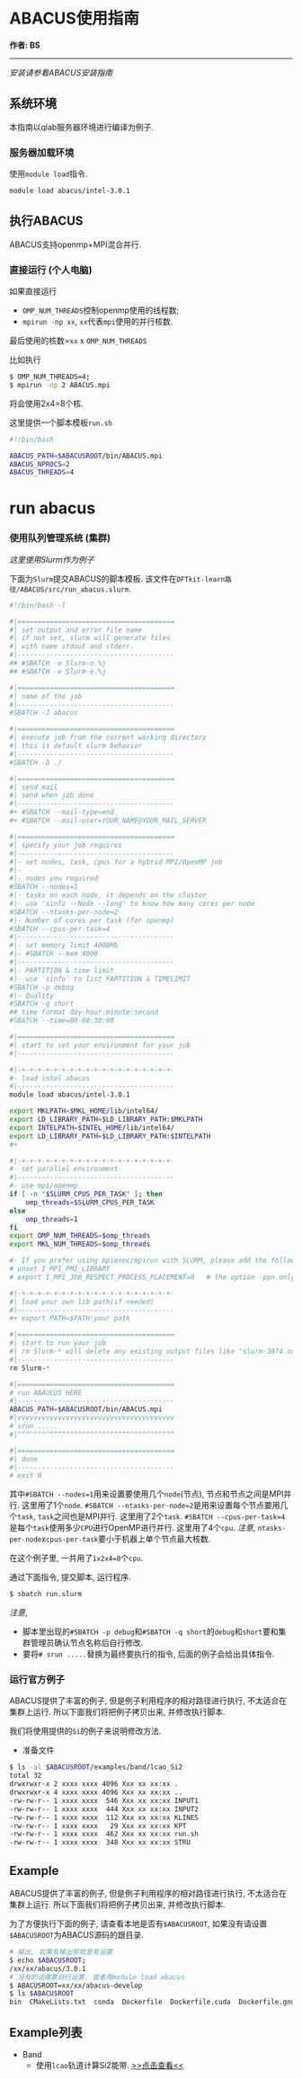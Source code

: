 # ABACUS使用指南

**作者: BS**

---

*安装请参看ABACUS安装指南*

## 系统环境
本指南以qlab服务器环境进行编译为例子.

### 服务器加载环境
使用`module load`指令.

``` bash 
module load abacus/intel-3.0.1
```

## 执行ABACUS
ABACUS支持openmp+MPI混合并行.

### 直接运行 (个人电脑)
如果直接运行 
- `OMP_NUM_THREADS`控制openmp使用的线程数; 
- `mpirun -np xx`, `xx`代表`mpi`使用的并行核数.

最后使用的核数=`xx` x `OMP_NUM_THREADS`

比如执行 

``` bash
$ OMP_NUM_THREADS=4; 
$ mpirun -np 2 ABACUS.mpi 
```

将会使用2x4=8个核.

这里提供一个脚本模板`run.sh`

``` bash
#!/bin/bash

ABACUS_PATH=$ABACUSROOT/bin/ABACUS.mpi
ABACUS_NPROCS=2
ABACUS_THREADS=4
```

# run abacus

### 使用队列管理系统 (集群)
*这里使用Slurm作为例子*

下面为`Slurm`提交ABACUS的脚本模板. 该文件在`DFTkit-learn路径/ABACUS/src/run_abacus.slurm`.

``` bash
#!/bin/bash -l

#|=======================================
#| set output and error file name
#| if not set, slurm will generate files 
#| with name stdout and stderr.
#|---------------------------------------
## #SBATCH -o Slurm-o.%j
## #SBATCH -e Slurm-e.%j

#|=======================================
#| name of the job
#|---------------------------------------
#SBATCH -J abacus

#|=======================================
#| execute job from the current working directory
#| this is default slurm behavior
#|---------------------------------------
#SBATCH -D ./

#|=======================================
#| send mail
#| send when job done
#|---------------------------------------
#+ #SBATCH --mail-type=end
#+ #SBATCH --mail-user=YOUR_NAME@YOUR_MAIL_SERVER

#|=======================================
#| specify your job requires
#|---------------------------------------
#|- set nodes, task, cpus for a hybrid MPI/OpenMP job
#|-
#|- nodes you required
#SBATCH --nodes=1
#|- tasks on each node, it depends on the cluster
#|- use 'sinfo --Node --long' to know how many cores per node
#SBATCH --ntasks-per-node=2
#|- Number of cores per task (for openmp)
#SBATCH --cpus-per-task=4
#|---------------------------------------
#|- set memory limit 4000Mb
#|- #SBATCH --mem 4000
#|---------------------------------------
#|- PARTITION & time limit
#|- use `sinfo` to list PARTITION & TIMELIMIT
#SBATCH -p debug
#|- Quality
#SBATCH -q short
## time format day-hour:minute:second
#SBATCH --time=00-00:30:00

#|=======================================
#| start to set your environment for your job
#|---------------------------------------

#|-+-+-+-+-+-+-+-+-+-+-+-+-+-+-+-+-+-+-+-
#- load intel abacus
#|---------------------------------------
module load abacus/intel-3.0.1

export MKLPATH=$MKL_HOME/lib/intel64/
export LD_LIBRARY_PATH=$LD_LIBRARY_PATH:$MKLPATH
export INTELPATH=$INTEL_HOME/lib/intel64/
export LD_LIBRARY_PATH=$LD_LIBRARY_PATH:$INTELPATH
#+

#|-+-+-+-+-+-+-+-+-+-+-+-+-+-+-+-+-+-+-+-
#- set parallel environment
#|---------------------------------------
#- use mpi/openmp
if [ -n "$SLURM_CPUS_PER_TASK" ]; then
    omp_threads=$SLURM_CPUS_PER_TASK
else
    omp_threads=1
fi
export OMP_NUM_THREADS=$omp_threads
export MKL_NUM_THREADS=$omp_threads

#- If you prefer using mpiexec/mpirun with SLURM, please add the following code to the batch script before running any MPI executable
# unset I_MPI_PMI_LIBRARY 
# export I_MPI_JOB_RESPECT_PROCESS_PLACEMENT=0   # the option -ppn only works if you set this before

#|-+-+-+-+-+-+-+-+-+-+-+-+-+-+-+-+-+-+-+-
#| load your own lib path(if needed)
#|---------------------------------------
#+ export PATH=$PATH:your path

#|=======================================
#| start to run your job
#| rm Slurm-* will delete any existing output files like "slurm-3074.out", which comes from previous trial test
#|---------------------------------------
rm Slurm-*

#|=======================================
# run ABAUCUS HERE
#|---------------------------------------
ABACUS_PATH=$ABACUSROOT/bin/ABACUS.mpi
#|vvvvvvvvvvvvvvvvvvvvvvvvvvvvvvvvvvvvvvv
# srun .....
#|^^^^^^^^^^^^^^^^^^^^^^^^^^^^^^^^^^^^^^^

#|=======================================
#| done
#|---------------------------------------
# exit 0
```
其中`#SBATCH --nodes=1`用来设置要使用几个`node`(节点), 节点和节点之间是MPI并行. 这里用了1个`node`.
`#SBATCH --ntasks-per-node=2`是用来设置每个节点要用几个`task`, `task`之间也是MPI并行. 这里用了2个`task`.
`#SBATCH --cpus-per-task=4`是每个`task`使用多少`CPU`进行OpenMP进行并行. 这里用了4个`cpu`.
*注意*, `ntasks-per-node`x`cpus-per-task`要小于机器上单个节点最大核数. 

在这个例子里, 一共用了`1x2x4=8`个`cpu`. 

通过下面指令, 提交脚本, 运行程序.
``` bash
$ sbatch run.slurm
```
*注意*, 
- 脚本里出现的`#SBATCH -p debug`和`#SBATCH -q short`的`debug`和`short`要和集群管理员确认节点名称后自行修改.
- 要将`# srun .....`替换为最终要执行的指令, 后面的例子会给出具体指令.


### 运行官方例子
ABACUS提供了丰富的例子, 但是例子利用程序的相对路径进行执行, 不太适合在集群上运行.
所以下面我们将把例子拷贝出来, 并修改执行脚本.

我们将使用提供的`Si`的例子来说明修改方法.

- 准备文件

```bash
$ ls -al $ABACUSROOT/examples/band/lcao_Si2
total 32
drwxrwxr-x 2 xxxx xxxx 4096 Xxx xx xx:xx .
drwxrwxr-x 4 xxxx xxxx 4096 Xxx xx xx:xx ..
-rw-rw-r-- 1 xxxx xxxx  546 Xxx xx xx:xx INPUT1
-rw-rw-r-- 1 xxxx xxxx  444 Xxx xx xx:xx INPUT2
-rw-rw-r-- 1 xxxx xxxx  112 Xxx xx xx:xx KLINES
-rw-rw-r-- 1 xxxx xxxx   29 Xxx xx xx:xx KPT
-rw-rw-r-- 1 xxxx xxxx  462 Xxx xx xx:xx run.sh
-rw-rw-r-- 1 xxxx xxxx  348 Xxx xx xx:xx STRU

```

## Example
ABACUS提供了丰富的例子, 但是例子利用程序的相对路径进行执行, 不太适合在集群上运行.
所以下面我们将把例子拷贝出来, 并修改执行脚本.

为了方便执行下面的例子, 请查看本地是否有`$ABACUSROOT`, 如果没有请设置`$ABACUSROOT`为ABACUS源码的跟目录. 

``` bash
# 输出, 如果有输出那就是有设置
$ echo $ABACUSROOT;
/xx/xx/abacus/3.0.1
# 没有的话需要自行设置, 或者用module load abacus
$ ABACUSROOT=xx/xx/abacus-develop
$ ls $ABACUSROOT
bin  CMakeLists.txt  conda  Dockerfile  Dockerfile.cuda  Dockerfile.gnu  Dockerfile.intel  docs  examples  LICENSE  modules  README.md  source  tests  tools
```

## Example列表
- Band 
  - 使用`lcao`轨道计算Si2能带. [>>点击查看<<](./example_ref/band/lcao_Si2/README.md)
